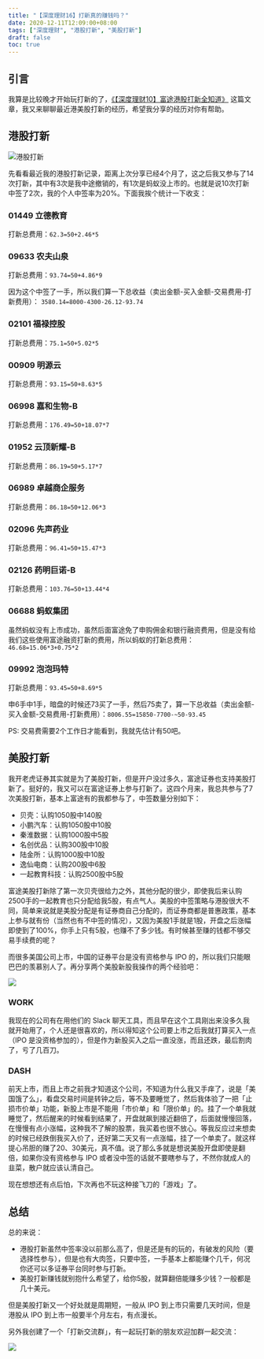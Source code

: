 ```yaml
---
title: "【深度理财16】打新真的赚钱吗？"
date: 2020-12-11T12:09:00+08:00
tags: ["深度理财", "港股打新", "美股打新"]
draft: false
toc: true
---
```


## 引言

我算是比较晚才开始玩打新的了，[《【深度理财10】富途港股打新全知道》](https://blog.forecho.com/financedeep-10.html) 这篇文章，我又来聊聊最近港美股打新的经历，希望我分享的经历对你有帮助。

## 港股打新

![港股打新](https://blog-1251237404.cos.ap-guangzhou.myqcloud.com/20201211C29zj2.png)

先看看最近我的港股打新记录，距离上次分享已经4个月了，这之后我又参与了14次打新，其中有3次是我中途撤销的，有1次是蚂蚁没上市的。也就是说10次打新中签了2次，我的个人中签率为20%。下面我挨个统计一下收支：

<!--more-->

### 01449 立德教育

打新总费用：`62.3=50+2.46*5`

### 09633 农夫山泉

打新总费用：`93.74=50+4.86*9`

因为这个中签了一手，所以我们算一下总收益（卖出金额-买入金额-交易费用-打新费用）：
`3580.14=8000-4300-26.12-93.74` 

### 02101 福禄控股

打新总费用：`75.1=50+5.02*5`

### 00909 明源云

打新总费用：`93.15=50+8.63*5`

### 06998 嘉和生物-B

打新总费用：`176.49=50+18.07*7`

### 01952 云顶新耀-B

打新总费用：`86.19=50+5.17*7`

### 06989 卓越商企服务

打新总费用：`86.18=50+12.06*3`

### 02096 先声药业

打新总费用：`96.41=50+15.47*3`

### 02126 药明巨诺-B

打新总费用：`103.76=50+13.44*4`

### 06688 蚂蚁集团

虽然蚂蚁没有上市成功，虽然后面富途免了申购佣金和银行融资费用，但是没有给我们这些使用富途融资打新的费用，所以蚂蚁的打新总费用：`46.68=15.06*3+0.75*2`

### 09992 泡泡玛特

打新总费用：`93.45=50+8.69*5`

申6手中1手，暗盘的时候还73买了一手，然后75卖了，算一下总收益（卖出金额-买入金额-交易费用-打新费用）：`8006.55=15850-7700-~50-93.45`

PS: 交易费需要2个工作日才能看到，我就先估计有50吧。

## 美股打新

我开老虎证券其实就是为了美股打新，但是开户没过多久，富途证券也支持美股打新了。挺好的，我又可以在富途证券上参与打新了。这四个月来，我总共参与了7次美股打新，基本上富途有的我都参与了，中签数量分别如下：

- 贝壳：认购1050股中140股
- 小鹏汽车：认购1050股中10股
- 秦淮数据：认购1000股中5股
- 名创优品：认购300股中10股
- 陆金所：认购1000股中10股
- 逸仙电商：认购200股中6股
- 一起教育科技：认购2500股中5股

富途美股打新除了第一次贝壳很给力之外，其他分配的很少，即使我后来认购2500手的一起教育也只分配给我5股，有点气人。美股的中签策略与港股很大不同，简单来说就是美股分配是有证券商自己分配的，而证券商都是普惠政策，基本上参与就有份（当然也有不中签的情况），又因为美股1手就是1股，开盘之后涨幅即使到了100%，你手上只有5股，也赚不了多少钱。有时候甚至赚的钱都不够交易手续费的呢？

而很多美国公司上市，中国的证券平台是没有资格参与 IPO 的，所以我们只能眼巴巴的羡慕别人了。再分享两个美股新股我操作的两个经验吧：

![](https://blog-1251237404.cos.ap-guangzhou.myqcloud.com/20201211RGEeMx.jpg)

### WORK

我现在的公司有在用他们的 Slack 聊天工具，而且早在这个工具刚出来没多久我就开始用了，个人还是很喜欢的，所以得知这个公司要上市之后我就打算买入一点（IPO 是没资格参加的），但是作为新股买入之后一直没涨，而且还跌，最后割肉了，亏了几百刀。

### DASH

前天上市，而且上市之前我才知道这个公司，不知道为什么我又手痒了，说是「美国饿了么」，看盘交易时间是转钟之后，等不及要睡觉了，然后我体验了一把「止损市价单」功能，新股上市是不能用「市价单」和「限价单」的。挂了一个单我就睡觉了，然后醒来的时候看到结果了，开盘就飙到接近翻倍了，后面就慢慢回落，在慢慢有点小涨幅，这种我不了解的股票，我买着也很不放心。等我反应过来想卖的时候已经跌倒我买入价了，还好第二天又有一点涨幅，挂了一个单卖了。就这样提心吊胆的赚了20、30美元，真不值。说了那么多就是想说美股开盘即使是翻倍，如果你没有资格参与 IPO 或者没中签的话就不要瞎参与了，不然你就成人的韭菜，散户就应该认清自己。

现在想想还有点后怕，下次再也不玩这种接飞刀的「游戏」了。

## 总结

总的来说：

- 港股打新虽然中签率没以前那么高了，但是还是有的玩的，有破发的风险（要选择性参与），但是也有大肉签，只要中签，一手基本上都能赚个几千，何况你还可以多证券平台同时参与打新。
- 美股打新赚钱就别抱什么希望了，给你5股，就算翻倍能赚多少钱？一般都是几十美元。

但是美股打新又一个好处就是周期短，一般从 IPO 到上市只需要几天时间，但是港股从 IPO 到上市一般要半个月左右，有点漫长。

另外我创建了一个「打新交流群」，有一起玩打新的朋友欢迎加群一起交流：

![](https://blog-1251237404.cos.ap-guangzhou.myqcloud.com/20201222VJDx4e.jpg)
